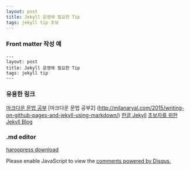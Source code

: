 ```yaml
---
layout: post
title: Jekyll 운영에 필요한 Tip
tags: jekyll tip 초보
---
```



### Front matter 작성 예

    ---
    layout: post
    title: Jekyll 운영에 필요한 Tip
    tags: jekyll tip
    ---

### 유용한 링크
[마크다운 문법 공부](http://scriptogr.am/myevan/post/markdown-syntax-guide-for-scriptogram)
[마크다운 문법 공부2] (http://milanaryal.com/2015/writing-on-github-pages-and-jekyll-using-markdown/)
[한글 Jekyll](http://jekyllrb-ko.github.io)
[초보자를 위한 Jekyll Blog](http://halryang.net/Jekyll-Blogging-For-Beginners/)


### .md editor
[haroopress download](http://pad.haroopress.com/user.html)

<div id="disqus_thread"></div>
<script type="text/javascript">
    /* * * CONFIGURATION VARIABLES * * */
    var disqus_shortname = 'vjava114';
    
    /* * * DON'T EDIT BELOW THIS LINE * * */
    (function() {
        var dsq = document.createElement('script'); dsq.type = 'text/javascript'; dsq.async = true;
        dsq.src = '//' + disqus_shortname + '.disqus.com/embed.js';
        (document.getElementsByTagName('head')[0] || document.getElementsByTagName('body')[0]).appendChild(dsq);
    })();
</script>
<noscript>Please enable JavaScript to view the <a href="https://disqus.com/?ref_noscript" rel="nofollow">comments powered by Disqus.</a></noscript>
